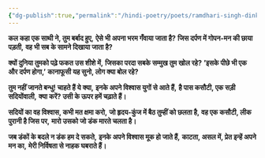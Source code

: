 ```yaml
---
{"dg-publish":true,"permalink":"/hindi-poetry/poets/ramdhari-singh-dinkar/neel-kusum/07-sanskaar/"}
---
```


**कल कहा एक साथी ने, तुम बर्बाद हुए,**
**ऐसे भी अपना भरम गँवाया जाता है?**
**जिस दर्पण में गोपन-मन की छाया पड़ती,**
**वह भी सब के सामने दिखाया जाता है?**

**क्यों दुनिया तुमको पढ़े फकत उस शीशे में,**
**जिसका परदा सबके सम्मुख तुम खोल रहे?**
**’इसके पीछे भी एक और दर्पण होगा,’**
**कानाफूसी यह सुनो, लोग क्या बोल रहे?**

**तुम नहीं जानते बन्धु! चाहते हैं ये क्या,**
**इनके अपने विश्वास युगों से आते हैं,**
**है पास कसौटी, एक सड़ी सदियोंवाली,**
**क्या करें? उसी के ऊपर हमें चढ़ाते हैं।**

**सदियों का वह विश्वास, कभी मत क्षमा करो,**
**जो हृदय-कुंज में बैठ तुम्हीं को छलता है,**
**वह एक कसौटी, लीक पुरानी है जिस पर,**
**मारो उसको जो डंक मारते चलता है।**

**जब डंकों के बदले न डंक हम दे सकते,**
**इनके अपने विश्वास मूक हो जाते हैं,**
**काटता, असल में, प्रेत इन्हें अपने मन का,**
**मेरी निर्विषता से नाहक घबराते हैं।**